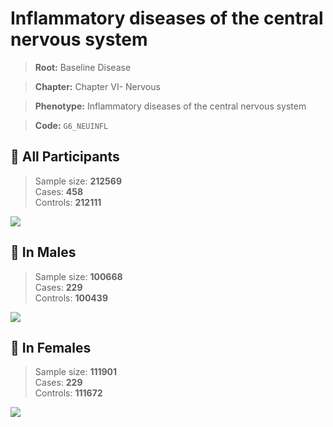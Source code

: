 # Inflammatory diseases of the central nervous system

> **Root:** Baseline Disease  

> **Chapter:** Chapter VI- Nervous  

> **Phenotype:** Inflammatory diseases of the central nervous system  

> **Code:** `G6_NEUINFL`

## 🧪 All Participants  
> Sample size: **212569**  
> Cases: **458**  
> Controls: **212111**
<img src="/Disease/Figures/ALL/Incidence/G6_NEUINFL.png"/>
<CsvTable src="/public/Disease/Data/ALL/Incidence/COX_G6_NEUINFL.csv" label="🔍 View full results" />

## 👨 In Males  
> Sample size: **100668**  
> Cases: **229**  
> Controls: **100439**
<img src="/Disease/Figures/Male/Incidence/G6_NEUINFL.png"/>
<CsvTable src="/public/Disease/Data/Male/Incidence/COX_G6_NEUINFL.csv" label="🔍 View full results" />

## 👩 In Females  
> Sample size: **111901**  
> Cases: **229**  
> Controls: **111672**
<img src="/Disease/Figures/Female/Incidence/G6_NEUINFL.png"/>
<CsvTable src="/public/Disease/Data/Female/Incidence/COX_G6_NEUINFL.csv" label="🔍 View full results" />
